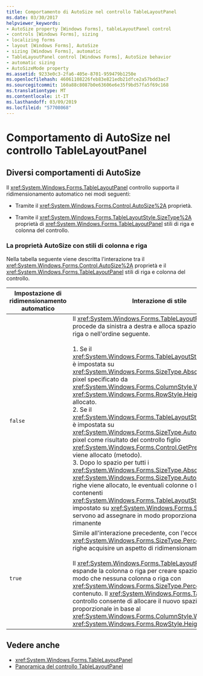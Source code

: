 ```yaml
---
title: Comportamento di AutoSize nel controllo TableLayoutPanel
ms.date: 03/30/2017
helpviewer_keywords:
- AutoSize property [Windows Forms], tableLayoutPanel control
- controls [Windows Forms], sizing
- localizing forms
- layout [Windows Forms], AutoSize
- sizing [Windows Forms], automatic
- TableLayoutPanel control [Windows Forms], AutoSize behavior
- automatic sizing
- AutoSizeMode property
ms.assetid: 9233e0c3-2fa6-405e-8701-959479b1250e
ms.openlocfilehash: 46061108226feb83e821edb21dfce2a57bdd3ac7
ms.sourcegitcommit: 160a88c8087b0e63606e6e35f9bd57fa5f69c168
ms.translationtype: MT
ms.contentlocale: it-IT
ms.lasthandoff: 03/09/2019
ms.locfileid: "57708068"
---
```

# <a name="autosize-behavior-in-the-tablelayoutpanel-control"></a>Comportamento di AutoSize nel controllo TableLayoutPanel
## <a name="distinct-autosize-behaviors"></a>Diversi comportamenti di AutoSize  
 Il <xref:System.Windows.Forms.TableLayoutPanel> controllo supporta il ridimensionamento automatico nei modi seguenti:  
  
-   Tramite il <xref:System.Windows.Forms.Control.AutoSize%2A> proprietà.  
  
-   Tramite il <xref:System.Windows.Forms.TableLayoutStyle.SizeType%2A> proprietà di <xref:System.Windows.Forms.TableLayoutPanel> stili di riga e colonna del controllo.  
  
### <a name="the-autosize-property-with-row-and-column-styles"></a>La proprietà AutoSize con stili di colonna e riga  
 Nella tabella seguente viene descritta l'interazione tra il <xref:System.Windows.Forms.Control.AutoSize%2A> proprietà e il <xref:System.Windows.Forms.TableLayoutPanel> stili di riga e colonna del controllo.  
  
|Impostazione di ridimensionamento automatico|Interazione di stile|  
|----------------------|-----------------------|  
|`false`|Il <xref:System.Windows.Forms.TableLayoutPanel> controllo procede da sinistra a destra e alloca spazio per la colonna o riga o nell'ordine seguente.<br /><br /> 1.  Se il <xref:System.Windows.Forms.TableLayoutStyle.SizeType%2A> è impostata su <xref:System.Windows.Forms.SizeType.Absolute>, il numero di pixel specificato da <xref:System.Windows.Forms.ColumnStyle.Width%2A> o <xref:System.Windows.Forms.RowStyle.Height%2A> viene allocato.<br />2.  Se il <xref:System.Windows.Forms.TableLayoutStyle.SizeType%2A> è impostata su <xref:System.Windows.Forms.SizeType.AutoSize>, il numero di pixel come risultato del controllo figlio <xref:System.Windows.Forms.Control.GetPreferredSize%2A> viene allocato (metodo).<br />3.  Dopo lo spazio per tutti i <xref:System.Windows.Forms.SizeType.Absolute> e <xref:System.Windows.Forms.SizeType.AutoSize> colonne o righe viene allocato, le eventuali colonne o le righe contenenti <xref:System.Windows.Forms.TableLayoutStyle.SizeType%2A> impostato su <xref:System.Windows.Forms.SizeType.Percent> servono ad assegnare in modo proporzionale lo spazio libero rimanente|  
|`true`|Simile all'interazione precedente, con l'eccezione che <xref:System.Windows.Forms.SizeType.Percent> colonne o righe acquisire un aspetto di ridimensionamento automatico.<br /><br /> Il <xref:System.Windows.Forms.TableLayoutPanel> controllo si espande la colonna o riga per creare spazio sufficiente, in modo che nessuna colonna o riga con <xref:System.Windows.Forms.SizeType.Percent> troncare il contenuto. Il <xref:System.Windows.Forms.TableLayoutPanel> controllo consente di allocare il nuovo spazio in modo proporzionale in base al <xref:System.Windows.Forms.ColumnStyle.Width%2A> o <xref:System.Windows.Forms.RowStyle.Height%2A> proprietà.|  
  
## <a name="see-also"></a>Vedere anche
- <xref:System.Windows.Forms.TableLayoutPanel>
- [Panoramica del controllo TableLayoutPanel](tablelayoutpanel-control-overview.md)

